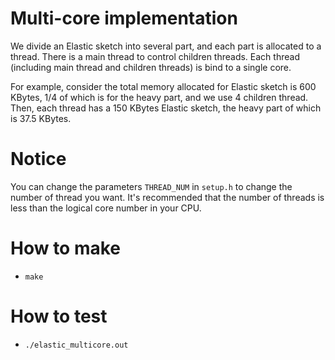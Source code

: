 # Multi-core implementation

We divide an Elastic sketch into several part, and each part is allocated to a thread.
There is a main thread to control children threads.
Each thread (including main thread and children threads) is bind to a single core.

For example, consider the total memory allocated for Elastic sketch is 600 KBytes, 1/4 of which is for the heavy part, and we use 4 children thread.
Then, each thread has a 150 KBytes Elastic sketch, the heavy part of which is 37.5 KBytes.

# Notice
You can change the parameters `THREAD_NUM` in `setup.h` to change the number of thread you want.
It's recommended that the number of threads is less than the logical core number in your CPU.

# How to make
- `make`

# How to test
- `./elastic_multicore.out`

